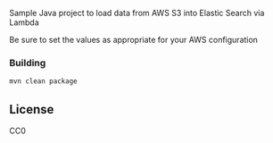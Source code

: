 Sample Java project to load data from AWS S3 into Elastic Search via Lambda

Be sure to set the values as appropriate for your AWS configuration

### Building

```sh
mvn clean package
```

License
-

CC0